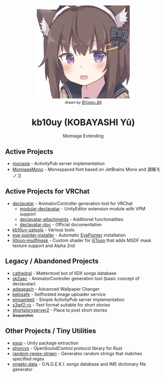 <p align="center">
    <img width="300px" src="images/natsukitten2.png" alt="natsukitten2"><br>
    <small>drawn by <a href="https://x.com/Colon_BR">@Colon_BR</a></small>
</p>

<h1 align="center">kb10uy (KOBAYASHI Yū)</h1>
<p align="center">
Momiage Extending
</p>

## Active Projects
* [monaxia](https://github.com/monaxia-ap/monaxia) - ActivityPub server implementation
* [MomiageMono](https://github.com/kb10uy/MomiageMono) - Monospaced font based on JetBrains Mono and 源暎モノゴ

## Active Projects for VRChat
* [declavatar](https://github.com/kb10uy/declavatar) - AnimatorController generation tool for VRChat
    - [modular-declavatar](https://github.com/kb10uy/modular-declavatar) - UnityEditor extension module with VPM support
    - [declavatar-attachments](https://github.com/kb10uy/declavatar-attachments) - Additional functionalities
    - [declavatar-doc](https://github.com/kb10uy/declavatar-doc) - Official documentation
* [kb10uy-zatools](https://github.com/kb10uy/kb10uy-zatools) - Various tools
* [eye-pointer-installer](https://github.com/kb10uy/eye-pointer-installer) - Automatic [EyePointer](https://booth.pm/ja/items/4742883) installation
* [liltoon-msdfmask](https://github.com/kb10uy/liltoon-msdfmask) - Custom shader for [lilToon](https://github.com/lilxyzw/lilToon) that adds MSDF mask texture support and Alpha 2nd

## Legacy / Abandoned Projects
* [cathedral](https://github.com/kb10uy/cathedral) - Mattermost bot of IIDX songs database
* [sk2aac](https://github.com/kb10uy/sk2aac) - AnimatorController generation tool (basic concept of declavatar)
* [adwapach](https://github.com/kb10uy/adwapach) - Advanced Wallpaper Changer
* [kebisafe](https://github.com/kb10uy/kebisafe) - Selfhosted image uploader service
* [einsamkeit](https://github.com/kb10uy/einsamkeit) - Simple ActivityPub server implementation
* [s3wf2-rs](https://github.com/kb10uy/s3wf2-rs) - Text format suitable for short stories
* [shortstoryserver2](https://github.com/shortstoryserver2) - Place to post short stories
* <del>Seaurchin</del>

## Other Projects / Tiny Utilities
* [exup](https://github.com/kb10uy/exup) - Unity package extraction
* [phorcys](https://github.com/kb10uy/phorcys) - OpenSoundControl protocol library for Rust
* [random-regex-strgen](https://github.com/kb10uy/random-regex-strgen) - Generates random strings that matches specified regex
* [ongeki-data](https://github.com/kb10uy/ongeki-data) - O.N.G.E.K.I. songs database and IME dictionary file generator
